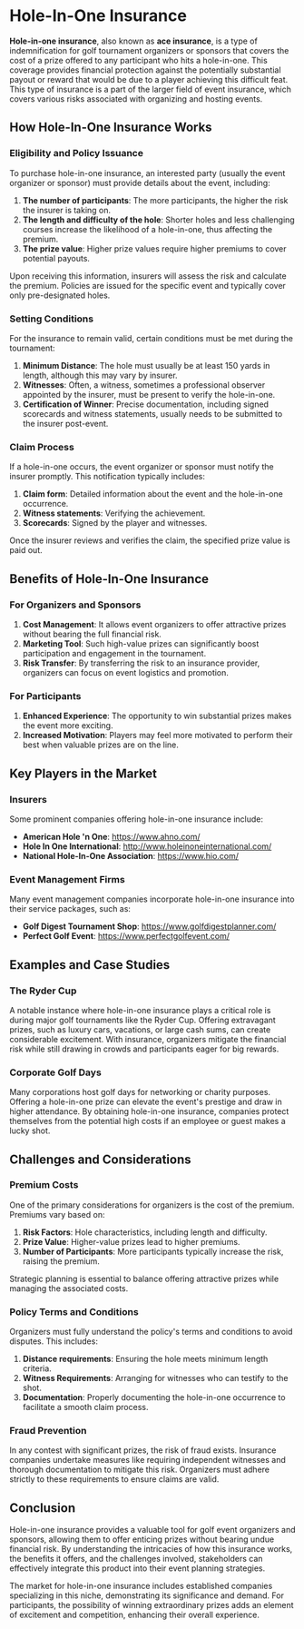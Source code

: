 # Hole-In-One Insurance

**Hole-in-one insurance**, also known as **ace insurance**, is a type of indemnification for golf tournament organizers or sponsors that covers the cost of a prize offered to any participant who hits a hole-in-one. This coverage provides financial protection against the potentially substantial payout or reward that would be due to a player achieving this difficult feat. This type of insurance is a part of the larger field of event insurance, which covers various risks associated with organizing and hosting events.

## How Hole-In-One Insurance Works

### Eligibility and Policy Issuance

To purchase hole-in-one insurance, an interested party (usually the event organizer or sponsor) must provide details about the event, including:

1. **The number of participants**: The more participants, the higher the risk the insurer is taking on.
2. **The length and difficulty of the hole**: Shorter holes and less challenging courses increase the likelihood of a hole-in-one, thus affecting the premium.
3. **The prize value**: Higher prize values require higher premiums to cover potential payouts.

Upon receiving this information, insurers will assess the risk and calculate the premium. Policies are issued for the specific event and typically cover only pre-designated holes.

### Setting Conditions

For the insurance to remain valid, certain conditions must be met during the tournament:

1. **Minimum Distance**: The hole must usually be at least 150 yards in length, although this may vary by insurer.
2. **Witnesses**: Often, a witness, sometimes a professional observer appointed by the insurer, must be present to verify the hole-in-one.
3. **Certification of Winner**: Precise documentation, including signed scorecards and witness statements, usually needs to be submitted to the insurer post-event.

### Claim Process

If a hole-in-one occurs, the event organizer or sponsor must notify the insurer promptly. This notification typically includes:

1. **Claim form**: Detailed information about the event and the hole-in-one occurrence.
2. **Witness statements**: Verifying the achievement.
3. **Scorecards**: Signed by the player and witnesses.

Once the insurer reviews and verifies the claim, the specified prize value is paid out.

## Benefits of Hole-In-One Insurance

### For Organizers and Sponsors

1. **Cost Management**: It allows event organizers to offer attractive prizes without bearing the full financial risk.
2. **Marketing Tool**: Such high-value prizes can significantly boost participation and engagement in the tournament.
3. **Risk Transfer**: By transferring the risk to an insurance provider, organizers can focus on event logistics and promotion.

### For Participants

1. **Enhanced Experience**: The opportunity to win substantial prizes makes the event more exciting.
2. **Increased Motivation**: Players may feel more motivated to perform their best when valuable prizes are on the line.

## Key Players in the Market

### Insurers

Some prominent companies offering hole-in-one insurance include:

- **American Hole 'n One**: https://www.ahno.com/
- **Hole In One International**: http://www.holeinoneinternational.com/
- **National Hole-In-One Association**: https://www.hio.com/

### Event Management Firms

Many event management companies incorporate hole-in-one insurance into their service packages, such as:

- **Golf Digest Tournament Shop**: https://www.golfdigestplanner.com/
- **Perfect Golf Event**: https://www.perfectgolfevent.com/

## Examples and Case Studies

### The Ryder Cup

A notable instance where hole-in-one insurance plays a critical role is during major golf tournaments like the Ryder Cup. Offering extravagant prizes, such as luxury cars, vacations, or large cash sums, can create considerable excitement. With insurance, organizers mitigate the financial risk while still drawing in crowds and participants eager for big rewards.

### Corporate Golf Days

Many corporations host golf days for networking or charity purposes. Offering a hole-in-one prize can elevate the event's prestige and draw in higher attendance. By obtaining hole-in-one insurance, companies protect themselves from the potential high costs if an employee or guest makes a lucky shot.

## Challenges and Considerations

### Premium Costs

One of the primary considerations for organizers is the cost of the premium. Premiums vary based on:

1. **Risk Factors**: Hole characteristics, including length and difficulty.
2. **Prize Value**: Higher-value prizes lead to higher premiums.
3. **Number of Participants**: More participants typically increase the risk, raising the premium.

Strategic planning is essential to balance offering attractive prizes while managing the associated costs.

### Policy Terms and Conditions

Organizers must fully understand the policy's terms and conditions to avoid disputes. This includes:

1. **Distance requirements**: Ensuring the hole meets minimum length criteria.
2. **Witness Requirements**: Arranging for witnesses who can testify to the shot.
3. **Documentation**: Properly documenting the hole-in-one occurrence to facilitate a smooth claim process.

### Fraud Prevention

In any contest with significant prizes, the risk of fraud exists. Insurance companies undertake measures like requiring independent witnesses and thorough documentation to mitigate this risk. Organizers must adhere strictly to these requirements to ensure claims are valid.

## Conclusion

Hole-in-one insurance provides a valuable tool for golf event organizers and sponsors, allowing them to offer enticing prizes without bearing undue financial risk. By understanding the intricacies of how this insurance works, the benefits it offers, and the challenges involved, stakeholders can effectively integrate this product into their event planning strategies.

The market for hole-in-one insurance includes established companies specializing in this niche, demonstrating its significance and demand. For participants, the possibility of winning extraordinary prizes adds an element of excitement and competition, enhancing their overall experience.